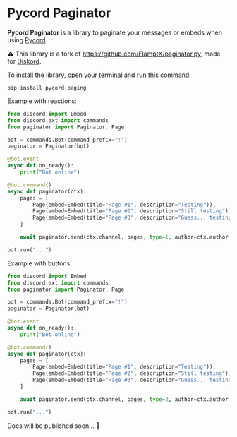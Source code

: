 # Pycord Paginator
**Pycord Paginator** is a library to paginate your messages or embeds when using [Pycord](https://github.com/Pycord-Development/pycord).

⚠ This library is a fork of https://github.com/FlamptX/paginator.py, made for [Diskord](https://github.com/diskord-dev/diskord).

To install the library, open your terminal and run this command:
```
pip install pycord-paging
```

Example with reactions:
```py
from discord import Embed
from discord.ext import commands
from paginator import Paginator, Page

bot = commands.Bot(command_prefix="!")
paginator = Paginator(bot)

@bot.event
async def on_ready():
    print("Bot online")

@bot.command()
async def paginator(ctx):
    pages = [
        Page(embed=Embed(title="Page #1", description="Testing")),
        Page(embed=Embed(title="Page #2", description="Still testing")),
        Page(embed=Embed(title="Page #3", description="Guess... testing"))
    ]

    await paginator.send(ctx.channel, pages, type=1, author=ctx.author, disable_on_timeout=False)

bot.run("...")
```

Example with buttons:
```py
from discord import Embed
from discord.ext import commands
from paginator import Paginator, Page

bot = commands.Bot(command_prefix="!")
paginator = Paginator(bot)

@bot.event
async def on_ready():
    print("Bot online")

@bot.command()
async def paginator(ctx):
    pages = [
        Page(embed=Embed(title="Page #1", description="Testing")),
        Page(embed=Embed(title="Page #2", description="Still testing")),
        Page(embed=Embed(title="Page #3", description="Guess... testing"))
    ]

    await paginator.send(ctx.channel, pages, type=2, author=ctx.author, disable_on_timeout=False)

bot.run("...")
```

Docs will be published soon... 👀

